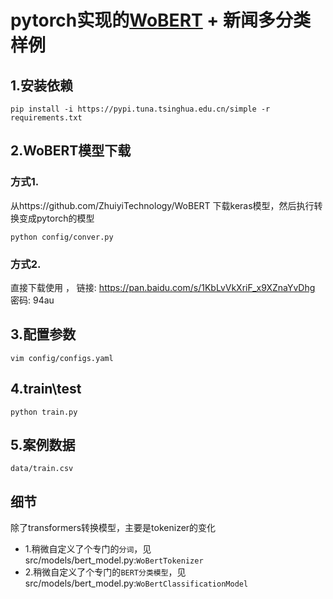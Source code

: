 # pytorch实现的[WoBERT](https://github.com/ZhuiyiTechnology/WoBERT) + 新闻多分类样例

## 1.安装依赖

```
pip install -i https://pypi.tuna.tsinghua.edu.cn/simple -r requirements.txt
```

## 2.WoBERT模型下载

### 方式1. 

从https://github.com/ZhuiyiTechnology/WoBERT 下载keras模型，然后执行转换变成pytorch的模型
```
python config/conver.py
```

### 方式2.

直接下载使用 ， 链接: https://pan.baidu.com/s/1KbLvVkXriF_x9XZnaYvDhg  密码: 94au
    


## 3.配置参数

```
vim config/configs.yaml
```

## 4.train\test

```
python train.py
```

## 5.案例数据
``data/train.csv``


## 细节

除了transformers转换模型，主要是tokenizer的变化
- 1.稍微自定义了个专门的``分词``，见src/models/bert_model.py:``WoBertTokenizer``
- 2.稍微自定义了个专门的``BERT分类模型``，见src/models/bert_model.py:``WoBertClassificationModel``